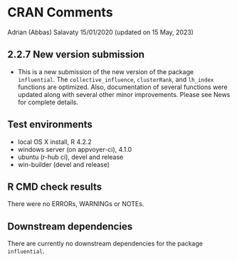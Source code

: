 CRAN Comments
================
Adrian (Abbas) Salavaty
15/01/2020 (updated on 15 May, 2023)

## 2.2.7 New version submission

- This is a new submission of the new version of the package
  `influential`. The `collective_influence`, `clusterRank`, and
  `lh_index` functions are optimized. Also, documentation of several
  functions were updated along with several other minor improvements.
  Please see News for complete details.

## Test environments

- local OS X install, R 4.2.2
- windows server (on appvoyer-ci), 4.1.0
- ubuntu (r-hub ci), devel and release
- win-builder (devel and release)

## R CMD check results

There were no ERRORs, WARNINGs or NOTEs.

## Downstream dependencies

There are currently no downstream dependencies for the package
`influential`.
